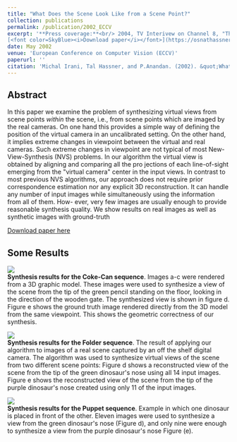 ```yaml
---
title: "What Does the Scene Look Like from a Scene Point?"
collection: publications
permalink: /publication/2002_ECCV
excerpt: '**Press coverage:**<br/> 2004, TV Interivew on Channel 8, "The Science Channel", on the "Science News" show, in Hebrew.<br/><br/>
[<font color=SkyBlue><i>Download paper</i></font>](https://osnathassner.github.io/talhassner/projects/wsll/ECCV2002_WhatDoesTheSceneLookLike.pdf) '
date: May 2002
venue: 'European Conference on Computer Vision (ECCV)'
paperurl: ''
citation: 'Michal Irani, Tal Hassner, and P.Anandan. (2002). &quot;What Does the Scene Look Like from a Scene Point?&quot; <i>European Conference on Computer Vision (ECCV)</i>.'
---
```


Abstract
------
In this paper we examine the problem of synthesizing virtual views from scene points *within* the scene, i.e., from scene points which
are imaged by the real cameras. On one hand this provides a simple way of defining the position of the virtual camera in an uncalibrated setting.
On the other hand, it implies extreme changes in viewpoint between the virtual and real cameras. Such extreme changes in viewpoint are not
typical of most New-View-Synthesis (NVS) problems.
In our algorithm the virtual view is obtained by aligning and comparing all the pro jections of each line-of-sight emerging from the "virtual camera" center in the input views. In contrast to most previous NVS algorithms, our approach does not require prior correspondence estimation nor any explicit 3D reconstruction. It can handle any number of input images while simultaneously using the information from all of them. How- ever, very few images are usually enough to provide reasonable synthesis quality. We show results on real images as well as synthetic images with ground-truth


[Download paper here](http://osnathassner.github.io/talhassner/projects/wsll/ECCV2002_WhatDoesTheSceneLookLike.pdf)

Some Results
------
<img src='http://osnathassner.github.io/talhassner/projects/wsll/results1.jpg'><br/>
<b>Synthesis results for the Coke-Can sequence</b>. Images a-c were rendered from a 3D graphic model. These images were used to synthesize a view of the scene from the tip of the green pencil standing on the floor, looking in the direction of the wooden gate. The synthesized view is shown in figure d.  Figure e shows the ground truth image rendered directly from the 3D model from the same viewpoint. This shows the geometric correctness of our synthesis. <br/>


<img src='http://osnathassner.github.io/talhassner/projects/wsll/results2.jpg'><br/>
<b>Synthesis results for the Folder sequence</b>. The result of applying our algorithm to images of a real scene captured by an off the shelf digital camera. The algorithm was used to synthesize virtual views of the scene from two
different scene points: Figure d shows a reconstructed view of the scene from the tip of the green dinosaur's nose using all 14 input images. Figure e shows the reconstructed view of the scene from the tip of the purple dinosaur's nose created using only 11 of the input images.


<img src='http://osnathassner.github.io/talhassner/projects/wsll/results3.jpg'><br/>
<b>Synthesis results for the Puppet sequence</b>. Example in which one dinosaur is placed in front of the other. Eleven images were used to synthesize a view from the green dinosaur's nose (Figure d), and only nine were enough to synthesize a view from the purple dinosaur's nose Figure (e).


